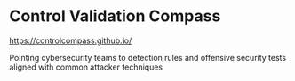 # Control Validation Compass
https://controlcompass.github.io/

Pointing cybersecurity teams to detection rules and offensive security tests aligned with common attacker techniques
